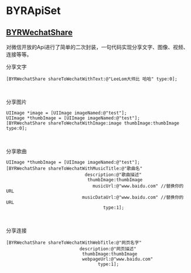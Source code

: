 # BYRApiSet

## [BYRWechatShare](https://github.com/LeeLom/BYRApiSet/tree/master/BYRWechatShare)
对微信开放的Api进行了简单的二次封装，一句代码实现分享文字、图像、视频、连接等等。
</br>

分享文字

	[BYRWechatShare shareToWechatWithText:@"LeeLom大帅比 哈哈" type:0]; 

</br>

分享图片

	UIImage *image = [UIImage imageNamed:@"test"];
	UIImage *thumbImage = [UIImage imageNamed:@"test"];
	[BYRWechatShare shareToWechatWithImage:image thumbImage:thumbImage type:0];

</br>

分享歌曲

	UIImage *thumbImage = [UIImage imageNamed:@"test"];
	[BYRWechatShare shareToWechatWithMusicTitle:@"歌曲名"
	                              description:@"歌曲描述"
	                               thumbImage:thumbImage
	                                 musicUrl:@"www.baidu.com" //替换你的URL
	                             musicDataUrl:@"www.baidu.com" //替换你的URL
	                                     type:1];

</br>

分享连接

	[BYRWechatShare shareToWechatWithWebTitle:@"网页名字"
	                            description:@"网页描述"
	                             thumbImage:thumbImage
	                             webpageUrl:@"www.baidu.com"
	                                   type:1];

</br>
